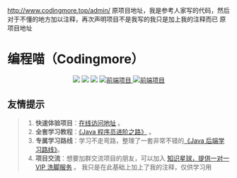 http://www.codingmore.top/admin/ 原项目地址，我是参考人家写的代码，然后对于不懂的地方加以注释，再次声明项目不是我写的我只是加上我的注释而已
原项目地址  
# 编程喵（Codingmore）

<p align="center">
  <a href="#公众号" target="_blank"><img src="https://img.shields.io/badge/公众号-沉默王二-brightgreen.svg"></a>
  <a href="https://tobebetterjavaer.com/zhishixingqiu/" target="_blank"><img src="https://img.shields.io/badge/交流-知识星球-blue.svg"></a>
  <a href="https://tobebetterjavaer.com/" target="_blank"><img src="https://img.shields.io/badge/学习教程-Java 程序员进阶之路-red"></a>
  <a href="https://github.com/itwanger/codingmore-admin-web" target="_blank">
    <img src="https://img.shields.io/badge/前端项目-codingmore--admin--web-orange.svg" alt="前端项目">
  </a>
    <a href="https://gitee.com/itwanger/coding-more" target="_blank">
    <img src="https://img.shields.io/badge/码云-项目地址-yellow.svg" alt="前端项目">
  </a>
</p>

## 友情提示

> 1. **快速体验项目**：[在线访问地址](http://www.codingmore.top/admin/) 。
> 2. **全套学习教程**：[《Java 程序员进阶之路》](https://tobebetterjavaer.com/) 。
> 3. **专属学习路线**：学习不走弯路，整理了一套非常不错的[《Java 后端学习路线》](#公众号)。
> 5. **项目交流**：想要加群交流项目的朋友，可以加入 [知识星球，提供一对一 VIP 洗脚服务](https://tobebetterjavaer.com/zhishixingqiu/) 。
我只是在此基础上加上了我的注释，仅供学习用
